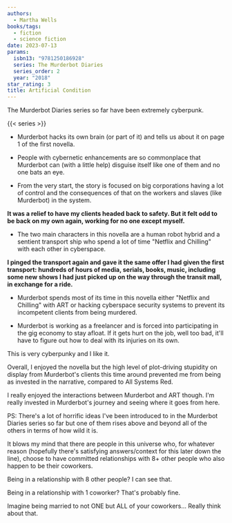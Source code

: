 ```yaml
---
authors:
  - Martha Wells
books/tags:
  - fiction
  - science fiction
date: 2023-07-13
params:
  isbn13: "9781250186928"
  series: The Murderbot Diaries
  series_order: 2
  year: "2018"
star_rating: 3
title: Artificial Condition
---
```


The Murderbot Diaries series so far have been extremely cyberpunk.

<!--more-->

{{< series >}}

- Murderbot hacks its own brain (or part of it) and tells us about it on page 1 of the first novella.

- People with cybernetic enhancements are so commonplace that Murderbot can (with a little help) disguise itself like one of them and no one bats an eye.

- From the very start, the story is focused on big corporations having a lot of control and the consequences of that on the workers and slaves (like Murderbot) in the system.

**It was a relief to have my clients headed back to safety. But it felt odd to be back on my own again, working for no one except myself.**

- The two main characters in this novella are a human robot hybrid and a sentient transport ship who spend a lot of time "Netflix and Chilling" with each other in cyberspace.

**I pinged the transport again and gave it the same offer I had given the first transport: hundreds of hours of media, serials, books, music, including some new shows I had just picked up on the way through the transit mall, in exchange for a ride.**

- Murderbot spends most of its time in this novella either "Netflix and Chilling" with ART or hacking cyberspace security systems to prevent its incompetent clients from being murdered.

- Murderbot is working as a freelancer and is forced into participating in the gig economy to stay afloat. If it gets hurt on the job, well too bad, it'll have to figure out how to deal with its injuries on its own.

This is very cyberpunky and I like it.

Overall, I enjoyed the novella but the high level of plot-driving stupidity on display from Murderbot's clients this time around prevented me from being as invested in the narrative, compared to All Systems Red.

I really enjoyed the interactions between Murderbot and ART though. I'm really invested in Murderbot's journey and seeing where it goes from here.

PS: There's a lot of horrific ideas I've been introduced to in the Murderbot Diaries series so far but one of them rises above and beyond all of the others in terms of how wild it is.

It blows my mind that there are people in this universe who, for whatever reason (hopefully there's satisfying answers/context for this later down the line), choose to have committed relationships with 8+ other people who also happen to be their coworkers.

Being in a relationship with 8 other people? I can see that.

Being in a relationship with 1 coworker? That's probably fine.

Imagine being married to not ONE but ALL of your coworkers... Really think about that.
